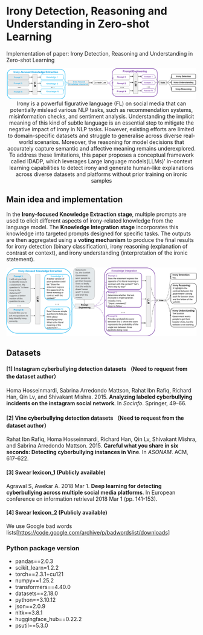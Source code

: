 # Irony Detection, Reasoning and Understanding in Zero-shot Learning
Implementation of paper: Irony Detection, Reasoning and Understanding in Zero-shot Learning
<p align=center><img src="architecture.png" width="500" center/>
Irony is a powerful figurative language (FL) on social media that can potentially mislead various NLP tasks, such as recommendation systems, misinformation checks, and
sentiment analysis. Understanding the implicit meaning of this kind of subtle language is an essential step to mitigate the negative impact of irony in NLP tasks. However, existing efforts are limited
to domain-specific datasets and struggle to generalise across diverse real-world scenarios. Moreover, the reasoning for model decisions that accurately capture semantic and affective meaning
remains underexplored. To address these limitations, this paper proposes a conceptual framework called IDADP, which leverages Large language models(LLMs)’ in-context learning capabilities to detect irony and generate human-like explanations across diverse datasets and platforms without prior training on ironic samples

## Main idea and implementation
In the **Irony-focused Knowledge Extraction stage**, multiple prompts are used to elicit different aspects of irony-related knowledge from the language model. The **Knowledge Integration stage** incorporates
this knowledge into targeted prompts designed for specific tasks. The outputs are then aggregated using a **voting mechanism** to produce the final results for irony detection (binary classification), irony reasoning (explanation of contrast or context), and irony understanding (interpretation of the ironic statement).
<p align=center><img src="sample_irony.png" width="600" center/>

## Datasets 
#### [1] Instagram cyberbullying detection datasets （Need to request from the dataset author）
Homa Hosseinmardi, Sabrina Arredondo Mattson, Rahat Ibn Rafiq, Richard Han, Qin Lv, and Shivakant Mishra. 2015. **Analyzing labeled cyberbullying incidents on the instagram social network**. In _Socinfo_. Springer, 49–66.
#### [2] Vine cyberbullying detection datasets （Need to request from the dataset author）
Rahat Ibn Rafiq, Homa Hosseinmardi, Richard Han, Qin Lv, Shivakant Mishra, and Sabrina Arredondo Mattson. 2015. **Careful what you share in six seconds: Detecting cyberbullying instances in Vine**. In _ASONAM_. ACM, 617–622.
#### [3] Swear lexicon_1 (Publicly available)
Agrawal S, Awekar A. 2018 Mar 1. **Deep learning for detecting cyberbullying across multiple social media platforms**. In European conference on information retrieval 2018 Mar 1 (pp. 141-153). 
#### [4] Swear lexicon_2 (Publicly available)
We use Google bad words lists[https://code.google.com/archive/p/badwordslist/downloads]

### Python package version
* pandas==2.0.3
* scikit_learn=1.2.2
* torch==2.3.1+cu121
* numpy==1.25.2
* transformers==4.40.0
* datasets==2.18.0
* python==3.10.12
* json==2.0.9
* nltk==3.8.1
* huggingface_hub==0.22.2
* psutil==5.3.0
